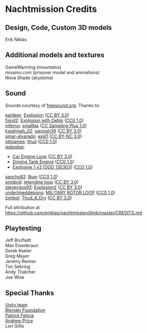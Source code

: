# Nachtmission Credits

## Design, Code, Custom 3D models
Erik Niklas

## Additional models and textures
GameWarming (mountains)<br>
mixamo.com (prisoner model and animations)<br>
Nova Shade (skydome)<br>

## Sound
Sounds courtesy of [freesound.org](https://freesound.org/). Thanks to:

[eardeer](https://freesound.org/people/eardeer/): [Explosion](https://freesound.org/people/eardeer/sounds/390182/) ([CC BY 3.0](https://creativecommons.org/licenses/by/3.0/))<br>
[fxkid2](https://freesound.org/people/FxKid2/): [Explosion with Debis](https://freesound.org/people/FxKid2/sounds/367622/) ([CC0 1.0](https://creativecommons.org/publicdomain/zero/1.0/))<br>
[inferno](https://freesound.org/people/inferno/): [smalllas](https://freesound.org/people/inferno/sounds/18397/) ([CC Sampling Plus 1.0](https://creativecommons.org/licenses/sampling+/1.0/))<br>
[kwahmah_02](https://freesound.org/people/kwahmah_02/): [swoosh39](https://freesound.org/people/kwahmah_02/sounds/269294/) ([CC BY 3.0](https://creativecommons.org/licenses/by/3.0/))<br>
[omar-alvarado](https://freesound.org/people/Omar%20Alvarado/): [expl1](https://freesound.org/people/Omar%20Alvarado/sounds/199725/) ([CC BY-NC 3.0](https://creativecommons.org/licenses/by-nc/3.0/))<br>
[otisjames](https://freesound.org/people/OtisJames/): [thud](https://freesound.org/people/OtisJames/sounds/215162/) ([CC0 1.0](https://creativecommons.org/publicdomain/zero/1.0/))<br>
[qubodup](https://freesound.org/people/qubodup/):<br>
* [Car Engine Loop](https://freesound.org/people/qubodup/sounds/147242/) ([CC BY 3.0](https://creativecommons.org/licenses/by/3.0/))
* [Driving Tank Engine](https://freesound.org/people/qubodup/sounds/187676/) ([CC0 1.0](https://creativecommons.org/publicdomain/zero/1.0/))
* [Explosive 1 v3 [DOD 130303]](https://freesound.org/people/qubodup/sounds/182430/) ([CC0 1.0](https://creativecommons.org/publicdomain/zero/1.0/))

[sancho82](https://freesound.org/people/Sancho82/): [Bum](https://freesound.org/people/Sancho82/sounds/78457/) ([CC0 1.0](https://creativecommons.org/publicdomain/zero/1.0/))<br>
[smidoid](https://freesound.org/people/smidoid/): [jetengine loop](https://freesound.org/people/smidoid/sounds/128614/) ([CC BY 3.0](https://creativecommons.org/licenses/by/3.0/))<br>
[steveygos93](https://freesound.org/people/steveygos93/): [Explosion2](https://freesound.org/people/steveygos93/sounds/80401/) ([CC BY 3.0](https://creativecommons.org/licenses/by/3.0/))<br>
[underlineddesigns](https://freesound.org/people/UnderlinedDesigns/): [MILITARY ROTOR LOOP](https://freesound.org/people/UnderlinedDesigns/sounds/172667/) ([CC0 1.0](https://creativecommons.org/publicdomain/zero/1.0/))<br>
[zimbot](https://freesound.org/people/zimbot/): [Thud_4_Dry](https://freesound.org/people/zimbot/sounds/122126/) ([CC BY 3.0](https://creativecommons.org/licenses/by/3.0/))<br>

Full attribution at https://github.com/eniklas/nachtmission/blob/master/CREDITS.md

## Playtesting
Jeff Brufladt<br>
Max Eisenbraun<br>
Derek Keeler<br>
Greg Mayer<br>
Jeremy Reimer<br>
Tim Sebring<br>
Andy Thatcher<br>
Joe Wise<br>

## Special Thanks
[Unity team](https://unity3d.com/)<br>
[Blender Foundation](https://www.blender.org/foundation/)<br>
[Patrick Felicia](https://learntocreategames.com/)<br>
[Andrew Price](https://www.blenderguru.com/)<br>
Lori Gillis<br>
